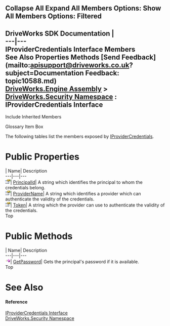 Collapse All Expand All Members Options: Show All  Members Options: Filtered   
---  
DriveWorks SDK Documentation  |   
---|---  
IProviderCredentials Interface Members   
See Also Properties Methods [Send Feedback](mailto:apisupport@driveworks.co.uk?subject=Documentation Feedback: topic10588.md)  
[DriveWorks.Engine Assembly](topic2156.md) > [DriveWorks.Security Namespace](topic10574.md) : IProviderCredentials Interface  
---  
  
Include Inherited Members    


Glossary Item Box

The following tables list the members exposed by [IProviderCredentials](topic10588.md).

# Public Properties

| Name| Description  
---|---|---  
![ Property](dotnetimages/Property.gif)| [PrincipalId](topic10594.md)| A string which identifies the principal to whom the credentials belong.   
![ Property](dotnetimages/Property.gif)| [ProviderName](topic10595.md)| A string which identifies a provider which can authenticate the validity of the credentials.   
![ Property](dotnetimages/Property.gif)| [Token](topic10596.md)| A string which the provider can use to authenticate the validity of the credentials.   
Top

# Public Methods

| Name| Description  
---|---|---  
![ Method](dotnetimages/Method.gif)| [GetPassword](topic10593.md)| Gets the principal's password if it is available.   
Top

# See Also

#### Reference

[IProviderCredentials Interface](topic10588.md)   
[DriveWorks.Security Namespace](topic10574.md)


